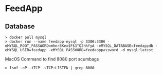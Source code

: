 # FeedApp

## Database

```
> docker pull mysql
> docker run --name feedapp-mysql -p 3306:3306 -eMYSQL_ROOT_PASSWORD=mhnrBKex$F$3^Q2h%fyA -eMYSQL_DATABASE=feedappdb -eMYSQL_USER=feedapp -eMYSQL_PASSWORD=feedapppassword -d mysql:latest

```


MacOS Command to find 8080 port scumbags
```
> lsof -nP -iTCP -sTCP:LISTEN | grep 8080
```